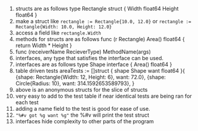 1. structs are as follows
    type Rectangle struct {
        Width float64
        Height float64
    }
2. make a struct like `rectangle := Rectangle{10.0, 12.0}` or `rectangle := Rectangle{Width: 10.0, Height: 12.0}`
3. access a field like `rectangle.Width`
4. methods for structs are as follows
    func (r Rectangle) Area() float64 {
        return Width * Height 
    }
5. func (receiverName RecieverType) MethodName(args)
6. interfaces, any type that satisfies the interface can be used. 
7. interfaces are as follows
    type Shape interface {
        Area() float64
    }
8. table driven tests
    areaTests := []struct {
        shape Shape
        want float64
    }{
        {shape: Rectangle{Width: 12, Height: 6}, want: 72.0},
        {shape: Circle{Radius: 10}, want: 314.1592653589793},
    }
9. above is an anonymous structs for the slice of structs
10. very easy to add to the test table if near identical tests are being ran for each test
11. adding a name field to the test is good for ease of use.
12. `"%#v got %g want %g"` the %#v will print the test struct
13. interfaces hide complexity to other parts of the program